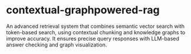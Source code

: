 # contextual-graphpowered-rag
An advanced retrieval system that combines semantic vector search with token-based search, using contextual chunking and knowledge graphs to improve accuracy. It ensures precise query responses with LLM-based answer checking and graph visualization.
